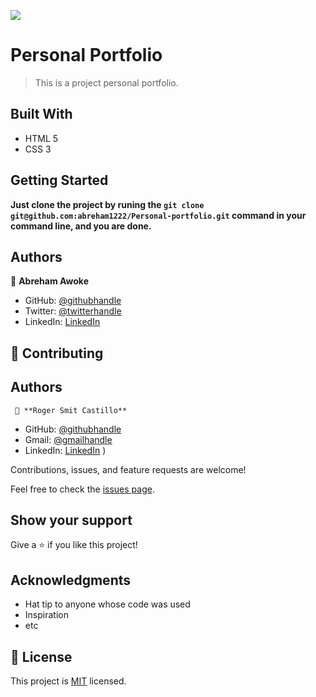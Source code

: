 ![](https://img.shields.io/badge/Microverse-blueviolet)

# Personal Portfolio

> This is a project personal portfolio.


## Built With

- HTML 5
- CSS 3


## Getting Started

**Just clone the project by runing the `git clone git@github.com:abreham1222/Personal-portfolio.git` command in your command line, and you are done.**


## Authors

👤 **Abreham Awoke**

- GitHub: [@githubhandle](https://github.com/abreham1222)
- Twitter: [@twitterhandle](https://twitter.com/Abreham1222)
- LinkedIn: [LinkedIn](https://linkedin.com/in/abreham1222)

## 🤝 Contributing

## Authors

     👤 **Roger Smit Castillo**

- GitHub: [@githubhandle](https://github.com/latinogan)
- Gmail: [@gmailhandle](https://gmail.com/roger.castillo.arce@gmail.com)
- LinkedIn: [LinkedIn](https://linkedin.com/in/roger-smith-a35738179)
)

Contributions, issues, and feature requests are welcome!

Feel free to check the [issues page](../../issues/).

## Show your support

Give a ⭐️ if you like this project!

## Acknowledgments

- Hat tip to anyone whose code was used
- Inspiration
- etc

## 📝 License

This project is [MIT](./MIT.md) licensed.